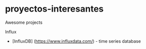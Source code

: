 # proyectos-interesantes
Awesome projects 

Influx
- [InfluxDB] (https://www.influxdata.com/) - time series database

